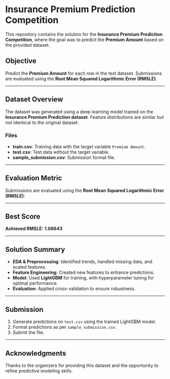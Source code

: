 # Insurance Premium Prediction Competition

This repository contains the solution for the **Insurance Premium Prediction Competition**, where the goal was to predict the **Premium Amount** based on the provided dataset.

## Objective

Predict the **Premium Amount** for each row in the test dataset. Submissions are evaluated using the **Root Mean Squared Logarithmic Error (RMSLE)**.

---

## Dataset Overview

The dataset was generated using a deep learning model trained on the **Insurance Premium Prediction dataset**. Feature distributions are similar but not identical to the original dataset.

### Files

- **train.csv**: Training data with the target variable `Premium Amount`.  
- **test.csv**: Test data without the target variable.  
- **sample_submission.csv**: Submission format file.  

---

## Evaluation Metric

Submissions are evaluated using the **Root Mean Squared Logarithmic Error (RMSLE)**:

---

## Best Score

**Achieved RMSLE:** **1.06643**

---

## Solution Summary

- **EDA & Preprocessing**: Identified trends, handled missing data, and scaled features.  
- **Feature Engineering**: Created new features to enhance predictions.  
- **Model**: Used **LightGBM** for training, with hyperparameter tuning for optimal performance.  
- **Evaluation**: Applied cross-validation to ensure robustness.

---

## Submission

1. Generate predictions on `test.csv` using the trained LightGBM model.  
2. Format predictions as per `sample_submission.csv`.  
3. Submit the file.

---

## Acknowledgments

Thanks to the organizers for providing this dataset and the opportunity to refine predictive modeling skills.

